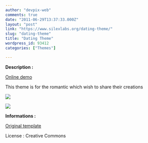 ```yaml
---
author: "devpix-web"
comments: true
date: "2011-06-29T13:37:33.000Z"
layout: "post"
link: "https://www.silexlabs.org/dating-theme/"
slug: "dating-theme"
title: "Dating Theme"
wordpress_id: 93412
categories: ["Themes"]

---
```

**Description :**

[Online demo](http://silexprod.com/silex_cifacom20102011/?/dating)

[ ](http://preprod.webschoolfactory.com/labo/2010-2011/silex/silex_server/?/musicmania)

This theme is for the romantic which wish to share their creations

![](https://www.silexlabs.org/wp-content/uploads/2011/06/dating_template.png)

![](https://www.silexlabs.org/wp-content/uploads/2011/06/dating_template_2.png)

**Informations :**

[](http://preprod.webschoolfactory.com/labo/2010-2011/silex/silex_server/?/dating)

[Original template](http://www.justfreetemplates.com/preview/web-templates/2002.html)

License : Creative Commons

